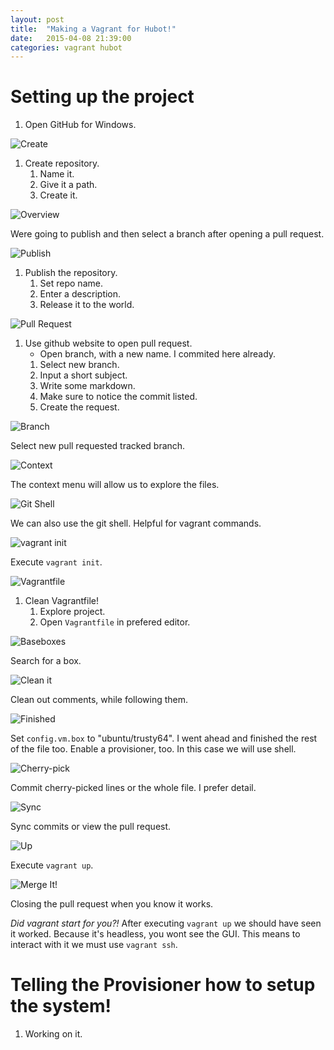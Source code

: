 ```yaml
---
layout: post
title:  "Making a Vagrant for Hubot!"
date:   2015-04-08 21:39:00
categories: vagrant hubot
---
```

# Setting up the project

1. Open GitHub for Windows.

![Create](/assets/vagrant-hubot/20150409014340699.png)
1. Create repository.
    1. Name it.
    2. Give it a path.
    3. Create it.

![Overview](/assets/vagrant-hubot/20150409014615118.png)

Were going to publish and then select a branch after opening a pull request.

![Publish](/assets/vagrant-hubot/20150409015228820.png)

1. Publish the repository.
    1. Set repo name.
    2. Enter a description.
    3. Release it to the world.

![Pull Request](/assets/vagrant-hubot/20150409021356892.png)

1. Use github website to open pull request.
    - Open branch, with a new name. I commited here already.
    1. Select new branch.
    2. Input a short subject.
    3. Write some markdown.
    4. Make sure to notice the commit listed.
    5. Create the request.

![Branch](/assets/vagrant-hubot/2015040902160166.png)

Select new pull requested tracked branch.

![Context](/assets/vagrant-hubot/20150409021804331.png)

The context menu will allow us to explore the files.

![Git Shell](/assets/vagrant-hubot/20150409022031767.png)

We can also use the git shell. Helpful for vagrant commands.

![vagrant init](/assets/vagrant-hubot/20150409022131738.png)

Execute `vagrant init`.

![Vagrantfile](/assets/vagrant-hubot/20150409022331290.png)

1. Clean Vagrantfile!
    1. Explore project.
    2. Open `Vagrantfile` in prefered editor.

![Baseboxes](/assets/vagrant-hubot/20150409023133858.png)

Search for a box.

![Clean it](/assets/vagrant-hubot/2015040902301634.png)

Clean out comments, while following them.

![Finished](/assets/vagrant-hubot/20150409023754975.png)

Set `config.vm.box` to "ubuntu/trusty64". I went ahead and finished the rest of
the file too. Enable a provisioner, too. In this case we will use shell.

![Cherry-pick](/assets/vagrant-hubot/20150409024206143.png)

Commit cherry-picked lines or the whole file. I prefer detail.

![Sync](/assets/vagrant-hubot/20150409024327993.png)

Sync commits or view the pull request.

![Up](/assets/vagrant-hubot/20150409024647521.png)

Execute `vagrant up`.

![Merge It!](/assets/vagrant-hubot/20150409033519904.png)

Closing the pull request when you know it works.

_Did vagrant start for you?!_ After executing `vagrant up` we should have seen
it worked. Because it's headless, you wont see the GUI. This means to interact
with it we must use `vagrant ssh`.

# Telling the Provisioner how to setup the system!

1. Working on it.
